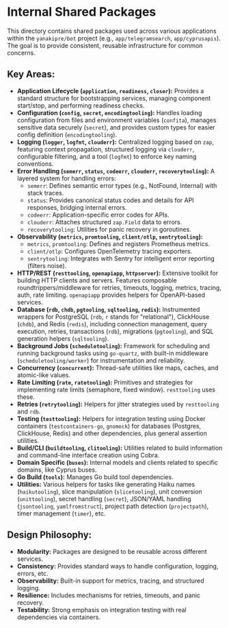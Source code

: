# Internal Shared Packages

This directory contains shared packages used across various applications within the `yanakipre/bot` project (e.g., `app/telegramsearch`, `app/cyprusapis`). The goal is to provide consistent, reusable infrastructure for common concerns.

## Key Areas:

*   **Application Lifecycle (`application`, `readiness`, `closer`):** Provides a standard structure for bootstrapping services, managing component start/stop, and performing readiness checks.
*   **Configuration (`config`, `secret`, `encodingtooling`):** Handles loading configuration from files and environment variables (`confita`), manages sensitive data securely (`secret`), and provides custom types for easier config definition (`encodingtooling`).
*   **Logging (`logger`, `logfmt`, `clouderr`):** Centralized logging based on `zap`, featuring context propagation, structured logging via `clouderr`, configurable filtering, and a tool (`logfmt`) to enforce key naming conventions.
*   **Error Handling (`semerr`, `status`, `codeerr`, `clouderr`, `recoverytooling`):** A layered system for handling errors:
    *   `semerr`: Defines semantic error types (e.g., NotFound, Internal) with stack traces.
    *   `status`: Provides canonical status codes and details for API responses, bridging internal errors.
    *   `codeerr`: Application-specific error codes for APIs.
    *   `clouderr`: Attaches structured `zap.Field` data to errors.
    *   `recoverytooling`: Utilities for panic recovery in goroutines.
*   **Observability (`metrics`, `promtooling`, `client/otlp`, `sentrytooling`):**
    *   `metrics`, `promtooling`: Defines and registers Prometheus metrics.
    *   `client/otlp`: Configures OpenTelemetry tracing exporters.
    *   `sentrytooling`: Integrates with Sentry for intelligent error reporting (filters noise).
*   **HTTP/REST (`resttooling`, `openapiapp`, `httpserver`):** Extensive toolkit for building HTTP clients and servers. Features composable roundtrippers/middleware for retries, timeouts, logging, metrics, tracing, auth, rate limiting. `openapiapp` provides helpers for OpenAPI-based services.
*   **Database (`rdb`, `chdb`, `pgtooling`, `sqltooling`, `redis`):** Instrumented wrappers for PostgreSQL (`rdb`, `r` stands for "relational"), ClickHouse (`chdb`), and Redis (`redis`), including connection management, query execution, retries, transactions (`rdb`), migrations (`pgtooling`), and SQL generation helpers (`sqltooling`).
*   **Background Jobs (`scheduletooling`):** Framework for scheduling and running background tasks using `go-quartz`, with built-in middleware (`scheduletooling/worker`) for instrumentation and reliability.
*   **Concurrency (`concurrent`):** Thread-safe utilities like maps, caches, and atomic-like values.
*   **Rate Limiting (`rate`, `ratetooling`):** Primitives and strategies for implementing rate limits (semaphore, fixed window). `resttooling` uses these.
*   **Retries (`retrytooling`):** Helpers for jitter strategies used by `resttooling` and `rdb`.
*   **Testing (`testtooling`):** Helpers for integration testing using Docker containers (`testcontainers-go`, `gnomock`) for databases (Postgres, ClickHouse, Redis) and other dependencies, plus general assertion utilities.
*   **Build/CLI (`buildtooling`, `clitooling`):** Utilities related to build information and command-line interface creation using Cobra.
*   **Domain Specific (`buses`):** Internal models and clients related to specific domains, like Cyprus buses.
*   **Go Build (`tools`):** Manages Go build tool dependencies.
*   **Utilities:** Various helpers for tasks like generating Haiku names (`haikutooling`), slice manipulation (`slicetooling`), unit conversion (`unittooling`), secret handling (`secret`), JSON/YAML handling (`jsontooling`, `yamlfromstruct`), project path detection (`projectpath`), timer management (`timer`), etc.

## Design Philosophy:

*   **Modularity:** Packages are designed to be reusable across different services.
*   **Consistency:** Provides standard ways to handle configuration, logging, errors, etc.
*   **Observability:** Built-in support for metrics, tracing, and structured logging.
*   **Resilience:** Includes mechanisms for retries, timeouts, and panic recovery.
*   **Testability:** Strong emphasis on integration testing with real dependencies via containers.
